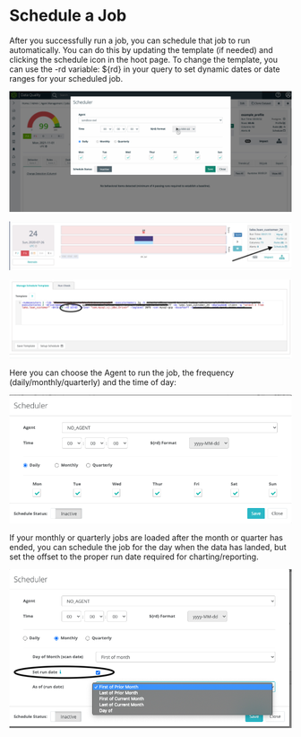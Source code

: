 # Schedule a Job

After you successfully run a job, you can schedule that job to run automatically. You can do this by updating the template (if needed) and clicking the schedule icon in the hoot page. To change the template, you can use the -rd variable: ${rd} in your query to set dynamic dates or date ranges for your scheduled job.

![](../.gitbook/assets/schedule.gif)

![](<../.gitbook/assets/image (53).png>)

![](../.gitbook/assets/screen-shot-2020-07-27-at-8.32.20-pm.png)

Here you can choose the Agent to run the job, the frequency (daily/monthly/quarterly) and the time of day:

![](../.gitbook/assets/screen-shot-2020-07-27-at-8.28.09-pm.png)

If your monthly or quarterly jobs are loaded after the month or quarter has ended, you can schedule the job for the day when the data has landed, but set the offset to the proper run date required for charting/reporting.

![](../.gitbook/assets/screen-shot-2020-07-27-at-8.30.57-pm.png)

